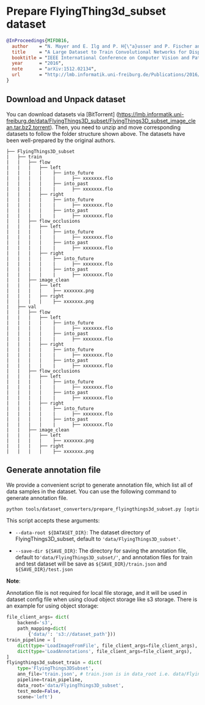 # Prepare FlyingThing3d_subset dataset

<!-- [DATASET] -->

```bibtex
@InProceedings{MIFDB16,
  author    = "N. Mayer and E. Ilg and P. H{\"a}usser and P. Fischer and D. Cremers and A. Dosovitskiy and T. Brox",
  title     = "A Large Dataset to Train Convolutional Networks for Disparity, Optical Flow, and Scene Flow Estimation",
  booktitle = "IEEE International Conference on Computer Vision and Pattern Recognition (CVPR)",
  year      = "2016",
  note      = "arXiv:1512.02134",
  url       = "http://lmb.informatik.uni-freiburg.de/Publications/2016/MIFDB16"
}
```

## Download and Unpack dataset

You can download datasets via \[BitTorrent\] (https://lmb.informatik.uni-freiburg.de/data/FlyingThings3D_subset/FlyingThings3D_subset_image_clean.tar.bz2.torrent). Then, you need to unzip and move corresponding datasets to follow the folder structure shown above. The datasets have been well-prepared by the original authors.

```text
├── FlyingThings3D_subset
|   ├── train
|   |   ├── flow
|   |   |   ├── left
|   |   |   |    ├── into_future
|   |   |   |    |      ├── xxxxxxx.flo
|   |   |   |    ├── into_past
|   |   |   |    |      ├── xxxxxxx.flo
|   |   |   ├── right
|   |   |   |    ├── into_future
|   |   |   |    |      ├── xxxxxxx.flo
|   |   |   |    ├── into_past
|   |   |   |    |      ├── xxxxxxx.flo
|   |   ├── flow_occlusions
|   |   |   ├── left
|   |   |   |    ├── into_future
|   |   |   |    |      ├── xxxxxxx.flo
|   |   |   |    ├── into_past
|   |   |   |    |      ├── xxxxxxx.flo
|   |   |   ├── right
|   |   |   |    ├── into_future
|   |   |   |    |      ├── xxxxxxx.flo
|   |   |   |    ├── into_past
|   |   |   |    |      ├── xxxxxxx.flo
|   |   ├── image_clean
|   |   |   ├── left
|   |   |   |    ├── xxxxxxx.png
|   |   |   ├── right
|   |   |   |    ├── xxxxxxx.png
|   ├── val
|   |   ├── flow
|   |   |   ├── left
|   |   |   |    ├── into_future
|   |   |   |    |      ├── xxxxxxx.flo
|   |   |   |    ├── into_past
|   |   |   |    |      ├── xxxxxxx.flo
|   |   |   ├── right
|   |   |   |    ├── into_future
|   |   |   |    |      ├── xxxxxxx.flo
|   |   |   |    ├── into_past
|   |   |   |    |      ├── xxxxxxx.flo
|   |   ├── flow_occlusions
|   |   |   ├── left
|   |   |   |    ├── into_future
|   |   |   |    |      ├── xxxxxxx.flo
|   |   |   |    ├── into_past
|   |   |   |    |      ├── xxxxxxx.flo
|   |   |   ├── right
|   |   |   |    ├── into_future
|   |   |   |    |      ├── xxxxxxx.flo
|   |   |   |    ├── into_past
|   |   |   |    |      ├── xxxxxxx.flo
|   |   ├── image_clean
|   |   |   ├── left
|   |   |   |    ├── xxxxxxx.png
|   |   |   ├── right
|   |   |   |    ├── xxxxxxx.png
```

## Generate annotation file

We provide a convenient script to generate annotation file, which list all of data samples in the dataset.
You can use the following command to generate annotation file.

```bash
python tools/dataset_converters/prepare_flyingthings3d_subset.py [optional arguments]
```

This script accepts these arguments:

- `--data-root ${DATASET_DIR}`: The dataset directory of FlyingThings3D_subset, default to `'data/FlyingThings3D_subset'`.

- `--save-dir ${SAVE_DIR}`: The directory for saving the annotation file, default to`'data/FlyingThings3D_subset/'`,
  and annotation files for train and test dataset will be save as `${SAVE_DIR}/train.json` and `${SAVE_DIR}/test.json`

**Note**:

Annotation file is not required for local file storage, and it will be used in dataset config file when using cloud object storage like s3 storage. There is an example for using object storage:

```python
file_client_args= dict(
    backend='s3',
    path_mapping=dict(
        {'data/': 's3://dataset_path'}))
train_pipeline = [
    dict(type='LoadImageFromFile', file_client_args=file_client_args),
    dict(type='LoadAnnotations', file_client_args=file_client_args),
]
flyingthings3d_subset_train = dict(
    type='FlyingThings3DSubset',
    ann_file='train.json', # train.json is in data_root i.e. data/FlyingThings3D_subset/
    pipeline=train_pipeline,
    data_root='data/FlyingThings3D_subset',
    test_mode=False,
    scene='left')
```
